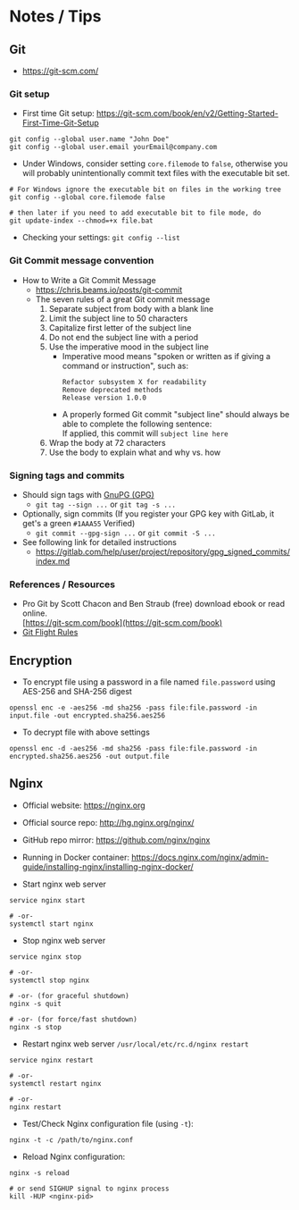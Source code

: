 # Notes / Tips

## Git

* https://git-scm.com/

### Git setup

* First time Git setup: https://git-scm.com/book/en/v2/Getting-Started-First-Time-Git-Setup

```shell
git config --global user.name "John Doe"
git config --global user.email yourEmail@company.com
```

* Under Windows, consider setting `core.filemode` to `false`, otherwise you
will probably unintentionally commit text files with the executable bit set.

```shell
# For Windows ignore the executable bit on files in the working tree
git config --global core.filemode false

# then later if you need to add executable bit to file mode, do
git update-index --chmod=+x file.bat
```

* Checking your settings: `git config --list`

### Git Commit message convention
* How to Write a Git Commit Message  
  * https://chris.beams.io/posts/git-commit
  * The seven rules of a great Git commit message
    1. Separate subject from body with a blank line
    2. Limit the subject line to 50 characters
    3. Capitalize first letter of the subject line
    4. Do not end the subject line with a period
    5. Use the imperative mood in the subject line
        - Imperative mood means "spoken or written as if giving a
          command or instruction", such as:
          ```
          Refactor subsystem X for readability
          Remove deprecated methods
          Release version 1.0.0
          ```
        - A properly formed Git commit "subject line" should always
          be able to complete the following sentence:  
            If applied, this commit will `subject line here`
    6. Wrap the body at 72 characters
    7. Use the body to explain what and why vs. how

### Signing tags and commits
* Should sign tags with [GnuPG (GPG)](https://www.gnupg.org/)
  * `git tag --sign ...` or `git tag -s ...`
* Optionally, sign commits (If you register your GPG key with GitLab, it get's a green `#1AAA55` Verified)
  * `git commit --gpg-sign ...` or `git commit -S ...`
* See following link for detailed instructions
  * https://gitlab.com/help/user/project/repository/gpg_signed_commits/index.md

### References / Resources

* Pro Git by Scott Chacon and Ben Straub (free) download ebook or read online.  
  [https://git-scm.com/book](https://git-scm.com/book)
* [Git Flight Rules](https://github.com/k88hudson/git-flight-rules)


## Encryption

* To encrypt file using a password in a file named `file.password` using AES-256 and SHA-256 digest

```shell
openssl enc -e -aes256 -md sha256 -pass file:file.password -in input.file -out encrypted.sha256.aes256
```

* To decrypt file with above settings

```shell
openssl enc -d -aes256 -md sha256 -pass file:file.password -in encrypted.sha256.aes256 -out output.file
```


## Nginx

* Official website: https://nginx.org
* Official source repo: http://hg.nginx.org/nginx/
* GitHub repo mirror: https://github.com/nginx/nginx
* Running in Docker container: https://docs.nginx.com/nginx/admin-guide/installing-nginx/installing-nginx-docker/


* Start nginx web server

```shell
service nginx start

# -or-
systemctl start nginx
```

* Stop nginx web server

```shell
service nginx stop

# -or-
systemctl stop nginx

# -or- (for graceful shutdown)
nginx -s quit

# -or- (for force/fast shutdown)
nginx -s stop
```

* Restart nginx web server
`/usr/local/etc/rc.d/nginx restart`
```shell
service nginx restart

# -or-
systemctl restart nginx

# -or-
nginx restart
```

* Test/Check Nginx configuration file (using `-t`):

```shell
nginx -t -c /path/to/nginx.conf
```

* Reload Nginx configuration:

```shell
nginx -s reload

# or send SIGHUP signal to nginx process
kill -HUP <nginx-pid>
```
